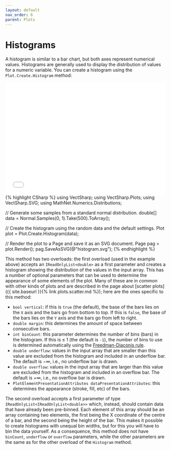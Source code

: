 ```yaml
---
layout: default
nav_order: 6
parent: Plots
---
```


# Histograms

A histogram is similar to a bar chart, but both axes represent numerical values. Histograms are generally used to display the distribution of values for a numeric variable. You can create a histogram using the `Plot.Create.Histogram` method:

<div class="code-example">
    <iframe src="assets/images/plots/histogram.svg" style="width: 100%; height: 25em; border: 0px solid black"></iframe>
</div>
{% highlight CSharp %}
using VectSharp;
using VectSharp.Plots;
using VectSharp.SVG;
using MathNet.Numerics.Distributions;

// Generate some samples from a standard normal distribution.
double[] data = Normal.Samples(0, 1).Take(500).ToArray();

// Create the histogram using the random data and the default settings.
Plot plot = Plot.Create.Histogram(data);

// Render the plot to a Page and save it as an SVG document.
Page pag = plot.Render();
pag.SaveAsSVG(@"histogram.svg");
{% endhighlight %}

This method has two overloads: the first overload (used in the example above) accepts an `IReadOnlyList<double>` as a first parameter and creates a histogram showing the distribution of the values in the input array. This has a number of optional parameters that can be used to determine the appearance of some elements of the plot. Many of these are in common with other kinds of plots and are described in the page about [scatter plots]({{ site.baseurl }}{% link plots.scatter.md %}); here are the ones specific to this method:

* `bool vertical`: if this is `true` (the default), the base of the bars lies on the `X` axis and the bars go from bottom to top. If this is `false`, the base of the bars lies on the `Y` axis and the bars go from left to right.
* `double margin`: this determines the amount of space between consecutive bars.
* `int binCount`: this parameter determines the number of bins (bars) in the histogram. If this is &le; 1 (the default is `-1`), the number of bins to use is determined automatically using the [Freedman-Diaconis rule](https://en.wikipedia.org/wiki/Freedman%E2%80%93Diaconis_rule).
* `double underflow`: values in the input array that are smaller than this value are excluded from the histogram and included in an underflow bar. The default is $-\infty$, i.e., no underflow bar is drawn.
* `double overflow`: values in the input array that are larger than this value are excluded from the histogram and included in an overflow bar. The default is $+\infty$, i.e., no overflow bar is drawn.
* `PlotElementPresentationAttributes dataPresentationAttributes`: this determines the appearance (stroke, fill, etc) of the bars.

The second overload accepts a first parameter of type `IReadOnlyList<IReadOnlyList<double>>` which, instead, should contain data that have already been pre-binned. Each element of this array should be an array containing two elements, the first being the X coordinate of the centre of a bar, and the second being the height of the bar. This makes it possible to create histograms with unequal bin widths, but for this you will have to bin the data yourself. As a consequence, this method does not have `binCount`, `underflow` or `overflow` parameters, while the other parameters are the same as for the other overload of the `Histogram` method.

